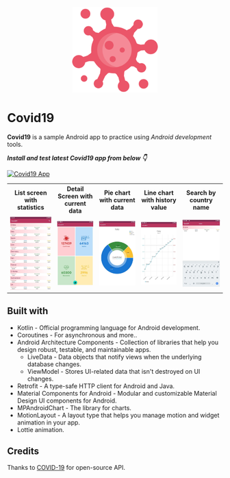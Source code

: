 <p align="center">
  <img src="art/icon.png" height="200"/>
</p>

# Covid19

**Covid19** is a sample Android app to practice using *Android development* tools.

***Install and test latest Covid19 app from below 👇***

[![Covid19 App](https://img.shields.io/badge/Covid19-APK-blue.svg?style=for-the-badge&logo=android)](https://github.com/rkhusainov/Covid19/releases/download/v1.1/app-debug.apk)

<table style="width:100%">
  <tr>
    <th>List screen with statistics</th>
    <th>Detail Screen with current data</th>
    <th>Pie chart with current data</th>
    <th>Line chart with history value</th>
    <th>Search by country name</th>
  </tr>
  <tr>
    <td><img src="art/statistics.jpg"/></td>
    <td><img src="art/detail.jpg"/></td>
    <td><img src="art/pie_chart.jpg"/></td>
    <td><img src="art/line_chart.jpg"/></td>
    <td><img src="art/search.jpg"/></td>
  </tr>
</table>

## Built with
- Kotlin - Official programming language for Android development.
- Coroutines - For asynchronous and more..
- Android Architecture Components - Collection of libraries that help you design robust, testable, and maintainable apps.
  - LiveData - Data objects that notify views when the underlying database changes.
  - ViewModel - Stores UI-related data that isn't destroyed on UI changes.
- Retrofit - A type-safe HTTP client for Android and Java.
- Material Components for Android - Modular and customizable Material Design UI components for Android.
- MPAndroidChart - The library for charts.
- MotionLayout - A layout type that helps you manage motion and widget animation in your app.
- Lottie animation.

## Credits
Thanks to [COVID-19](https://rapidapi.com/api-sports/api/covid-193) for open-source API.